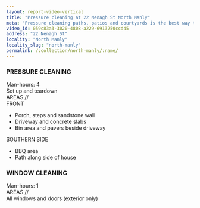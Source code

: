 ```yaml
---
layout: report-video-vertical
title: "Pressure cleaning at 22 Nenagh St North Manly"
meta: "Pressure cleaning paths, patios and courtyards is the best way to make your home exterior feel clean fresh and inviting. Trust North Manly's favourite exterior cleaners"
video_id: 059c83a3-3020-4808-a229-6913250ccd45
address: "22 Nenagh St"
locality: "North Manly"
locality_slug: "north-manly"
permalink: /:collection/north-manly/:name/
---
```


<!--{{page.locality | slugify}}
{{page.name}}
{{page.path}}-->

<!--Here is the result of the work we performed at this property. Ask us how we can get the same dramatic results at your home.-->

### PRESSURE CLEANING
Man-hours: 4  
Set up and teardown  
AREAS //  
FRONT  
  - Porch, steps and sandstone wall  
  - Driveway and concrete slabs  
  - Bin area and pavers beside driveway  


SOUTHERN SIDE  
  - BBQ area  
  - Path along side of house  


### WINDOW CLEANING
Man-hours: 1  
AREAS //  
All windows and doors (exterior only)  





